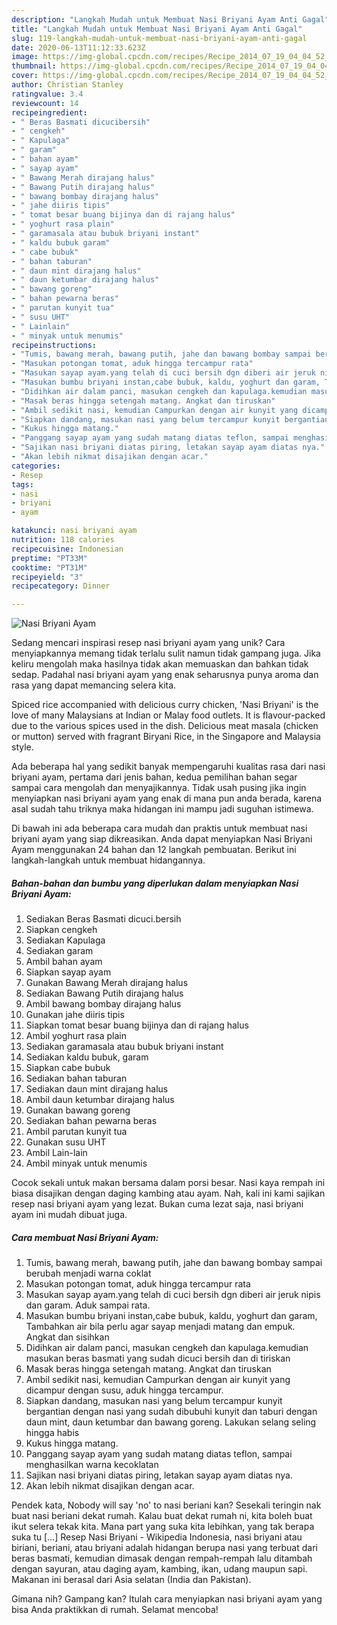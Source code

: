 ```yaml
---
description: "Langkah Mudah untuk Membuat Nasi Briyani Ayam Anti Gagal"
title: "Langkah Mudah untuk Membuat Nasi Briyani Ayam Anti Gagal"
slug: 119-langkah-mudah-untuk-membuat-nasi-briyani-ayam-anti-gagal
date: 2020-06-13T11:12:33.623Z
image: https://img-global.cpcdn.com/recipes/Recipe_2014_07_19_04_04_52_338_c61dc91e0d9e28a579e2/751x532cq70/nasi-briyani-ayam-foto-resep-utama.jpg
thumbnail: https://img-global.cpcdn.com/recipes/Recipe_2014_07_19_04_04_52_338_c61dc91e0d9e28a579e2/751x532cq70/nasi-briyani-ayam-foto-resep-utama.jpg
cover: https://img-global.cpcdn.com/recipes/Recipe_2014_07_19_04_04_52_338_c61dc91e0d9e28a579e2/751x532cq70/nasi-briyani-ayam-foto-resep-utama.jpg
author: Christian Stanley
ratingvalue: 3.4
reviewcount: 14
recipeingredient:
- " Beras Basmati dicucibersih"
- " cengkeh"
- " Kapulaga"
- " garam"
- " bahan ayam"
- " sayap ayam"
- " Bawang Merah dirajang halus"
- " Bawang Putih dirajang halus"
- " bawang bombay dirajang halus"
- " jahe diiris tipis"
- " tomat besar buang bijinya dan di rajang halus"
- " yoghurt rasa plain"
- " garamasala atau bubuk briyani instant"
- " kaldu bubuk garam"
- " cabe bubuk"
- " bahan taburan"
- " daun mint dirajang halus"
- " daun ketumbar dirajang halus"
- " bawang goreng"
- " bahan pewarna beras"
- " parutan kunyit tua"
- " susu UHT"
- " Lainlain"
- " minyak untuk menumis"
recipeinstructions:
- "Tumis, bawang merah, bawang putih, jahe dan bawang bombay sampai berubah menjadi warna coklat"
- "Masukan potongan tomat, aduk hingga tercampur rata"
- "Masukan sayap ayam.yang telah di cuci bersih dgn diberi air jeruk nipis dan garam. Aduk sampai rata."
- "Masukan bumbu briyani instan,cabe bubuk, kaldu, yoghurt dan garam, Tambahkan air bila perlu agar sayap menjadi matang dan empuk. Angkat dan sisihkan"
- "Didihkan air dalam panci, masukan cengkeh dan kapulaga.kemudian masukan beras basmati yang sudah dicuci bersih dan di tiriskan"
- "Masak beras hingga setengah matang. Angkat dan tiruskan"
- "Ambil sedikit nasi, kemudian Campurkan dengan air kunyit yang dicampur dengan susu, aduk hingga tercampur."
- "Siapkan dandang, masukan nasi yang belum tercampur kunyit bergantian dengan nasi yang sudah dibubuhi kunyit dan taburi dengan daun mint, daun ketumbar dan bawang goreng. Lakukan selang seling hingga habis"
- "Kukus hingga matang."
- "Panggang sayap ayam yang sudah matang diatas teflon, sampai menghasilkan warna kecoklatan"
- "Sajikan nasi briyani diatas piring, letakan sayap ayam diatas nya."
- "Akan lebih nikmat disajikan dengan acar."
categories:
- Resep
tags:
- nasi
- briyani
- ayam

katakunci: nasi briyani ayam 
nutrition: 118 calories
recipecuisine: Indonesian
preptime: "PT33M"
cooktime: "PT31M"
recipeyield: "3"
recipecategory: Dinner

---
```



![Nasi Briyani Ayam](https://img-global.cpcdn.com/recipes/Recipe_2014_07_19_04_04_52_338_c61dc91e0d9e28a579e2/751x532cq70/nasi-briyani-ayam-foto-resep-utama.jpg)

Sedang mencari inspirasi resep nasi briyani ayam yang unik? Cara menyiapkannya memang tidak terlalu sulit namun tidak gampang juga. Jika keliru mengolah maka hasilnya tidak akan memuaskan dan bahkan tidak sedap. Padahal nasi briyani ayam yang enak seharusnya punya aroma dan rasa yang dapat memancing selera kita.

Spiced rice accompanied with delicious curry chicken, &#39;Nasi Briyani&#39; is the love of many Malaysians at Indian or Malay food outlets. It is flavour-packed due to the various spices used in the dish. Delicious meat masala (chicken or mutton) served with fragrant Biryani Rice, in the Singapore and Malaysia style.

Ada beberapa hal yang sedikit banyak mempengaruhi kualitas rasa dari nasi briyani ayam, pertama dari jenis bahan, kedua pemilihan bahan segar sampai cara mengolah dan menyajikannya. Tidak usah pusing jika ingin menyiapkan nasi briyani ayam yang enak di mana pun anda berada, karena asal sudah tahu triknya maka hidangan ini mampu jadi suguhan istimewa.


Di bawah ini ada beberapa cara mudah dan praktis untuk membuat nasi briyani ayam yang siap dikreasikan. Anda dapat menyiapkan Nasi Briyani Ayam menggunakan 24 bahan dan 12 langkah pembuatan. Berikut ini langkah-langkah untuk membuat hidangannya.

<!--inarticleads1-->

##### Bahan-bahan dan bumbu yang diperlukan dalam menyiapkan Nasi Briyani Ayam:

1. Sediakan  Beras Basmati dicuci.bersih
1. Siapkan  cengkeh
1. Sediakan  Kapulaga
1. Sediakan  garam
1. Ambil  bahan ayam
1. Siapkan  sayap ayam
1. Gunakan  Bawang Merah dirajang halus
1. Sediakan  Bawang Putih dirajang halus
1. Ambil  bawang bombay dirajang halus
1. Gunakan  jahe diiris tipis
1. Siapkan  tomat besar buang bijinya dan di rajang halus
1. Ambil  yoghurt rasa plain
1. Sediakan  garamasala atau bubuk briyani instant
1. Sediakan  kaldu bubuk, garam
1. Siapkan  cabe bubuk
1. Sediakan  bahan taburan
1. Sediakan  daun mint dirajang halus
1. Ambil  daun ketumbar dirajang halus
1. Gunakan  bawang goreng
1. Sediakan  bahan pewarna beras
1. Ambil  parutan kunyit tua
1. Gunakan  susu UHT
1. Ambil  Lain-lain
1. Ambil  minyak untuk menumis


Cocok sekali untuk makan bersama dalam porsi besar. Nasi kaya rempah ini biasa disajikan dengan daging kambing atau ayam. Nah, kali ini kami sajikan resep nasi briyani ayam yang lezat. Bukan cuma lezat saja, nasi briyani ayam ini mudah dibuat juga. 

<!--inarticleads2-->

##### Cara membuat Nasi Briyani Ayam:

1. Tumis, bawang merah, bawang putih, jahe dan bawang bombay sampai berubah menjadi warna coklat
1. Masukan potongan tomat, aduk hingga tercampur rata
1. Masukan sayap ayam.yang telah di cuci bersih dgn diberi air jeruk nipis dan garam. Aduk sampai rata.
1. Masukan bumbu briyani instan,cabe bubuk, kaldu, yoghurt dan garam, Tambahkan air bila perlu agar sayap menjadi matang dan empuk. Angkat dan sisihkan
1. Didihkan air dalam panci, masukan cengkeh dan kapulaga.kemudian masukan beras basmati yang sudah dicuci bersih dan di tiriskan
1. Masak beras hingga setengah matang. Angkat dan tiruskan
1. Ambil sedikit nasi, kemudian Campurkan dengan air kunyit yang dicampur dengan susu, aduk hingga tercampur.
1. Siapkan dandang, masukan nasi yang belum tercampur kunyit bergantian dengan nasi yang sudah dibubuhi kunyit dan taburi dengan daun mint, daun ketumbar dan bawang goreng. Lakukan selang seling hingga habis
1. Kukus hingga matang.
1. Panggang sayap ayam yang sudah matang diatas teflon, sampai menghasilkan warna kecoklatan
1. Sajikan nasi briyani diatas piring, letakan sayap ayam diatas nya.
1. Akan lebih nikmat disajikan dengan acar.


Pendek kata, Nobody will say &#39;no&#39; to nasi beriani kan? Sesekali teringin nak buat nasi beriani dekat rumah. Kalau buat dekat rumah ni, kita boleh buat ikut selera tekak kita. Mana part yang suka kita lebihkan, yang tak berapa suka tu […] Resep Nasi Briyani - Wikipedia Indonesia, nasi briyani atau biriani, beriani, atau briyani adalah hidangan berupa nasi yang terbuat dari beras basmati, kemudian dimasak dengan rempah-rempah lalu ditambah dengan sayuran, atau daging ayam, kambing, ikan, udang maupun sapi. Makanan ini berasal dari Asia selatan (India dan Pakistan). 

Gimana nih? Gampang kan? Itulah cara menyiapkan nasi briyani ayam yang bisa Anda praktikkan di rumah. Selamat mencoba!
